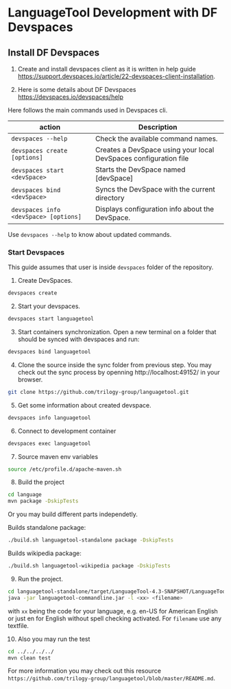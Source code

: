 # LanguageTool Development with DF Devspaces 

## Install DF Devspaces

1. Create and install devspaces client as it is written in help guide https://support.devspaces.io/article/22-devspaces-client-installation.

2. Here is some details about DF Devspaces https://devspaces.io/devspaces/help

Here follows the main commands used in Devspaces cli. 

|action   |Description                                                                                   |
|---------|----------------------------------------------------------------------------------------------|
|`devspaces --help`                    |Check the available command names.                               |
|`devspaces create [options]`          |Creates a DevSpace using your local DevSpaces configuration file |
|`devspaces start <devSpace>`          |Starts the DevSpace named \[devSpace\]                           |
|`devspaces bind <devSpace>`           |Syncs the DevSpace with the current directory                    |
|`devspaces info <devSpace> [options]` |Displays configuration info about the DevSpace.                  |

Use `devspaces --help` to know about updated commands.


### Start Devspaces 

This guide assumes that user is inside `devspaces` folder of the repository.

1.  Create DevSpaces.

```bash
devspaces create
```

2. Start your devspaces.
```bash
devspaces start languagetool
```

3. Start containers synchronization. Open a new terminal on a folder that should be synced with devspaces and run:

```bash
devspaces bind languagetool
```

4. Clone the source inside the sync folder from previous step. You may check out the sync process by openning http://localhost:49152/ in your browser.

```bash
git clone https://github.com/trilogy-group/languagetool.git
```

5. Get some information about created devspace. 

```bash
devspaces info languagetool
```

6. Connect to development container

```bash
devspaces exec languagetool
```

7. Source maven env variables

```bash
source /etc/profile.d/apache-maven.sh
```

8. Build the project 

```bash
cd language
mvn package -DskipTests
```

Or you may build different parts independetly.

Builds standalone package:

```bash
./build.sh languagetool-standalone package -DskipTests
```

Builds wikipedia package:

```bash
./build.sh languagetool-wikipedia package -DskipTests
```

9. Run the project.

```bash
cd languagetool-standalone/target/LanguageTool-4.3-SNAPSHOT/LanguageTool-4.3-SNAPSHOT
java -jar languagetool-commandline.jar -l <xx> <filename>
```

with `xx` being the code for your language, e.g. en-US for American English or just en for English without spell checking activated. For `filename` use any textfile.


10. Also you may run the test

```bash
cd ../../../../
mvn clean test
```

For more information you may check out this resource `https://github.com/trilogy-group/languagetool/blob/master/README.md`.